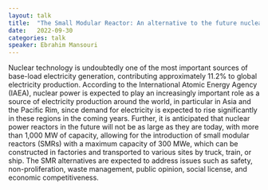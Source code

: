 ```yaml
---
layout: talk
title:  "The Small Modular Reactor: An alternative to the future nuclear power"
date:   2022-09-30
categories: talk
speaker: Ebrahim Mansouri
---
```

Nuclear technology is undoubtedly one of the most important sources of base-load electricity generation, contributing approximately 11.2% to global electricity production. According to the International Atomic Energy Agency (IAEA), nuclear power is expected to play an increasingly important role as a source of electricity production around the world, in particular in Asia and the Pacific Rim, since demand for electricity is expected to rise significantly in these regions in the coming years. Further, it is anticipated that nuclear power reactors in the future will not be as large as they are today, with more than 1,000 MW of capacity, allowing for the introduction of small modular reactors (SMRs) with a maximum capacity of 300 MWe, which can be constructed in factories and transported to various sites by truck, train, or ship. The SMR alternatives are expected to address issues such as safety, non-proliferation, waste management, public opinion, social license, and economic competitiveness.

